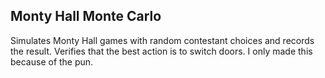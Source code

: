 ## Monty Hall Monte Carlo
Simulates Monty Hall games with random contestant choices and records the result. Verifies that the best action is to switch doors. I only made this because of the pun.

